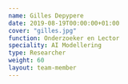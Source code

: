 ```yaml
---
name: Gilles Depypere
date: 2019-08-19T00:00:00+01:00
cover: "gilles.jpg"
function: Onderzoeker en Lector
speciality: AI Modellering
type: Researcher
weight: 60
layout: team-member
---
```

